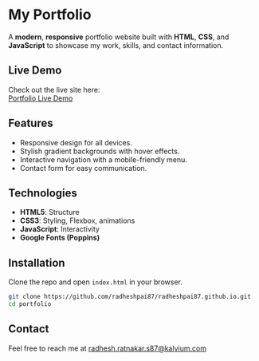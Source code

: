 # My Portfolio

A **modern**, **responsive** portfolio website built with **HTML**, **CSS**, and **JavaScript** to showcase my work, skills, and contact information.

## Live Demo

Check out the live site here:  
[Portfolio Live Demo](https://radheshpai87.github.io/)

## Features

- Responsive design for all devices.
- Stylish gradient backgrounds with hover effects.
- Interactive navigation with a mobile-friendly menu.
- Contact form for easy communication.

## Technologies

- **HTML5**: Structure
- **CSS3**: Styling, Flexbox, animations
- **JavaScript**: Interactivity
- **Google Fonts (Poppins)**

## Installation

Clone the repo and open `index.html` in your browser.

```bash
git clone https://github.com/radheshpai87/radheshpai87.github.io.git
cd portfolio
```
## Contact
Feel free to reach me at radhesh.ratnakar.s87@kalvium.com
